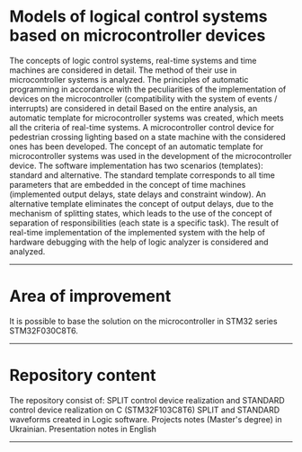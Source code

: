 # Models of logical control systems based on microcontroller devices

The concepts of logic control systems, real-time systems and time machines are considered in detail. The method of their use in microcontroller systems is analyzed.
The principles of automatic programming in accordance with the peculiarities of the implementation of devices on the microcontroller (compatibility with the system of events / interrupts) are considered in detail
Based on the entire analysis, an automatic template for microcontroller systems was created, which meets all the criteria of real-time systems.
A microcontroller control device for pedestrian crossing lighting based on a state machine with the considered ones has been developed.
The concept of an automatic template for microcontroller systems was used in the development of the microcontroller device. The software implementation has two scenarios (templates): standard and alternative.
The standard template corresponds to all time parameters that are embedded in the concept of time machines (implemented output delays, state delays and constraint window). An alternative template eliminates the concept of output delays, due to the mechanism of splitting states, which leads to the use of the concept of separation of responsibilities (each state is a specific task).
The result of real-time implementation of the implemented system with the help of hardware debugging with the help of logic analyzer is considered and analyzed.
___________________________________________________________________________________________________________________________________________
# Area of improvement

It is possible to base the solution on the microcontroller in STM32 series STM32F030C8T6.
____________________________________________________________________________________________________________________________________________
# Repository content

The repository consist of:
SPLIT control device realization and STANDARD control device realization on C (STM32F103C8T6)
SPLIT and STANDARD waveforms created in Logic software.
Projects notes (Master's degree) in Ukrainian.
Presentation notes in English
____________________________________________________________________________________________________________________________________________
